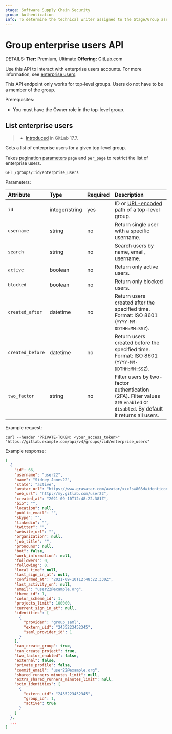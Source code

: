 ```yaml
---
stage: Software Supply Chain Security
group: Authentication
info: To determine the technical writer assigned to the Stage/Group associated with this page, see https://handbook.gitlab.com/handbook/product/ux/technical-writing/#assignments
---
```


# Group enterprise users API

DETAILS:
**Tier:** Premium, Ultimate
**Offering:** GitLab.com

Use this API to interact with enterprise users accounts. For more information, see [enterprise users](../user/enterprise_user/index.md).

This API endpoint only works for top-level groups. Users do not have to be a member of the group.

Prerequisites:

- You must have the Owner role in the top-level group.

## List enterprise users

> - [Introduced](https://gitlab.com/gitlab-org/gitlab/-/issues/438366) in GitLab 17.7.

Gets a list of enterprise users for a given top-level group.

Takes [pagination parameters](rest/index.md#offset-based-pagination) `page` and `per_page` to restrict the list of enterprise users.

```plaintext
GET /groups/:id/enterprise_users
```

Parameters:

| Attribute        | Type           | Required | Description |
|:-----------------|:---------------|:---------|:------------|
| `id`             | integer/string | yes      | ID or [URL-encoded path](rest/index.md#namespaced-paths) of a top-level group. |
| `username`       | string         | no       | Return single user with a specific username. |
| `search`         | string         | no       | Search users by name, email, username. |
| `active`         | boolean        | no       | Return only active users. |
| `blocked`        | boolean        | no       | Return only blocked users. |
| `created_after`  | datetime       | no       | Return users created after the specified time. Format: ISO 8601 (`YYYY-MM-DDTHH:MM:SSZ`). |
| `created_before` | datetime       | no       | Return users created before the specified time. Format: ISO 8601 (`YYYY-MM-DDTHH:MM:SSZ`). |
| `two_factor`     | string         | no       | Filter users by two-factor authentication (2FA). Filter values are `enabled` or `disabled`. By default it returns all users. |

Example request:

```shell
curl --header "PRIVATE-TOKEN: <your_access_token>" "https://gitlab.example.com/api/v4/groups/:id/enterprise_users"
```

Example response:

```json
[
  {
    "id": 66,
    "username": "user22",
    "name": "Sidney Jones22",
    "state": "active",
    "avatar_url": "https://www.gravatar.com/avatar/xxx?s=80&d=identicon",
    "web_url": "http://my.gitlab.com/user22",
    "created_at": "2021-09-10T12:48:22.381Z",
    "bio": "",
    "location": null,
    "public_email": "",
    "skype": "",
    "linkedin": "",
    "twitter": "",
    "website_url": "",
    "organization": null,
    "job_title": "",
    "pronouns": null,
    "bot": false,
    "work_information": null,
    "followers": 0,
    "following": 0,
    "local_time": null,
    "last_sign_in_at": null,
    "confirmed_at": "2021-09-10T12:48:22.330Z",
    "last_activity_on": null,
    "email": "user22@example.org",
    "theme_id": 1,
    "color_scheme_id": 1,
    "projects_limit": 100000,
    "current_sign_in_at": null,
    "identities": [
      {
        "provider": "group_saml",
        "extern_uid": "2435223452345",
        "saml_provider_id": 1
      }
    ],
    "can_create_group": true,
    "can_create_project": true,
    "two_factor_enabled": false,
    "external": false,
    "private_profile": false,
    "commit_email": "user22@example.org",
    "shared_runners_minutes_limit": null,
    "extra_shared_runners_minutes_limit": null,
    "scim_identities": [
      {
        "extern_uid": "2435223452345",
        "group_id": 1,
        "active": true
      }
    ]
  },
  ...
]
```
